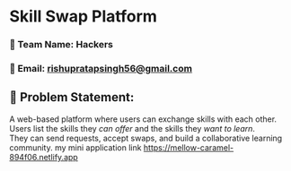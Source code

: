 # Skill Swap Platform

### 👥 Team Name: Hackers  
### 📧 Email: rishupratapsingh56@gmail.com

## 📌 Problem Statement:
A web-based platform where users can exchange skills with each other.  
Users list the skills they *can offer* and the skills they *want to learn*.  
They can send requests, accept swaps, and build a collaborative learning community.
my mini application link
https://mellow-caramel-894f06.netlify.app
